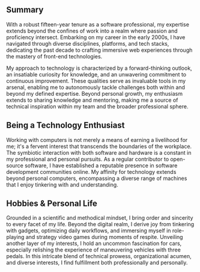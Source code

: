 ## Summary

With a robust fifteen-year tenure as a software professional, my expertise extends beyond the confines of work into a realm where passion and proficiency intersect. Embarking on my career in the early 2000s, I have navigated through diverse disciplines, platforms, and tech stacks, dedicating the past decade to crafting immersive web experiences through the mastery of front-end technologies.

My approach to technology is characterized by a forward-thinking outlook, an insatiable curiosity for knowledge, and an unwavering commitment to continuous improvement. These qualities serve as invaluable tools in my arsenal, enabling me to autonomously tackle challenges both within and beyond my defined expertise. Beyond personal growth, my enthusiasm extends to sharing knowledge and mentoring, making me a source of technical inspiration within my team and the broader professional sphere.

## Being a Technology Enthusiast

Working with computers is not merely a means of earning a livelihood for me; it's a fervent interest that transcends the boundaries of the workplace. The symbiotic interaction with both software and hardware is a constant in my professional and personal pursuits. As a regular contributor to open-source software, I have established a reputable presence in software development communities online. My affinity for technology extends beyond personal computers, encompassing a diverse range of machines that I enjoy tinkering with and understanding.

## Hobbies & Personal Life

Grounded in a scientific and methodical mindset, I bring order and sincerity to every facet of my life. Beyond the digital realm, I derive joy from tinkering with gadgets, optimizing daily workflows, and immersing myself in role-playing and strategy video games during moments of respite. Unveiling another layer of my interests, I hold an uncommon fascination for cars, especially relishing the experience of maneuvering vehicles with three pedals. In this intricate blend of technical prowess, organizational acumen, and diverse interests, I find fulfillment both professionally and personally.
